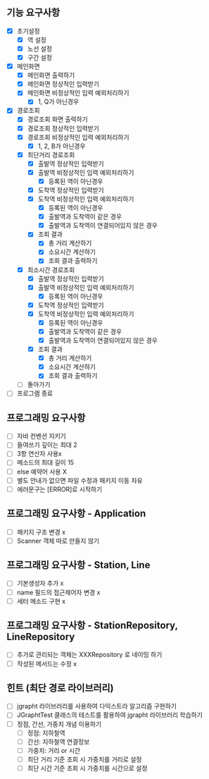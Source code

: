 ## 기능 요구사항

- [x] 초기설정
    - [x] 역 설정
    - [x] 노선 설정
    - [x] 구간 설정
- [x] 메인화면
    - [x] 메인화면 출력하기
    - [x] 메인화면 정상적인 입력받기
    - [x] 메인화면 비정상적인 입력 예외처리하기
        - [x] 1, Q가 아닌경우
- [x] 경로조회
    - [x] 경로조회 화면 출력하기
    - [x] 경로조회 정상적인 입력받기
    - [x] 경로조회 비정상적인 입력 예외처리하기
        - [x] 1, 2, B가 아닌경우
    - [x] 최단거리 경로조회
        - [x] 출발역 정상적인 입력받기
        - [x] 출발역 비정상적인 입력 예외처리하기
            - [x] 등록된 역이 아닌경우
        - [x] 도착역 정상적인 입력받기
        - [x] 도착역 비정상적인 입력 예외처리하기
            - [x] 등록된 역이 아닌경우
            - [x] 출발역과 도착역이 같은 경우
            - [x] 출발역과 도착역이 연결되어있지 않은 경우
        - [x] 조회 결과
            - [x] 총 거리 계산하기
            - [x] 소요시간 계산하기
            - [x] 조회 결과 출력하기
    - [x] 최소시간 경로조회
        - [x] 출발역 정상적인 입력받기
        - [x] 출발역 비정상적인 입력 예외처리하기
            - [x] 등록된 역이 아닌경우
        - [x] 도착역 정상적인 입력받기
        - [x] 도착역 비정상적인 입력 예외처리하기
            - [x] 등록된 역이 아닌경우
            - [x] 출발역과 도착역이 같은 경우
            - [x] 출발역과 도착역이 연결되어있지 않은 경우
        - [x] 조회 결과
            - [x] 총 거리 계산하기
            - [x] 소요시간 계산하기
            - [x] 조회 결과 출력하기
    - [ ] 돌아가기
- [ ] 프로그램 종료

## 프로그래밍 요구사항

- [ ] 자바 컨벤션 지키기
- [ ] 들여쓰기 깊이는 최대 2
- [ ] 3항 연산자 사용x
- [ ] 메소드의 최대 길이 15
- [ ] else 예약어 사용 X
- [ ] 별도 안내가 없으면 파일 수정과 패키지 이동 자유
- [ ] 에러문구는 [ERROR]로 시작하기

## 프로그래밍 요구사항 - Application

- [ ] 패키지 구조 변경 x
- [ ] Scanner 객체 따로 만들지 않기

## 프로그래밍 요구사항 - Station, Line

- [ ] 기본생성자 추가 x
- [ ] name 필드의 접근제어자 변경 x
- [ ] 세터 메소드 구현 x

## 프로그래밍 요구사항 - StationRepository, LineRepository

- [ ] 추가로 관리되는 객체는 XXXRepository 로 네이밍 하기
- [ ] 작성된 메서드는 수정 x

## 힌트 (최단 경로 라이브러리)

- [ ] jgrapht 라이브러리를 사용하여 다익스트라 알고리즘 구현하기
- [ ] JGraphtTest 클래스의 테스트를 활용하여 jgrapht 라이브러리 학습하기
- [ ] 정점, 간선, 가중치 개념 이용하기
    - [ ] 정점: 지하철역
    - [ ] 간선: 지하철역 연결정보
    - [ ] 가중치: 거리 or 시간
    - [ ] 최단 거리 기준 조회 시 가중치를 거리로 설정
    - [ ] 최단 시간 기준 조회 시 가중치를 시간으로 설정